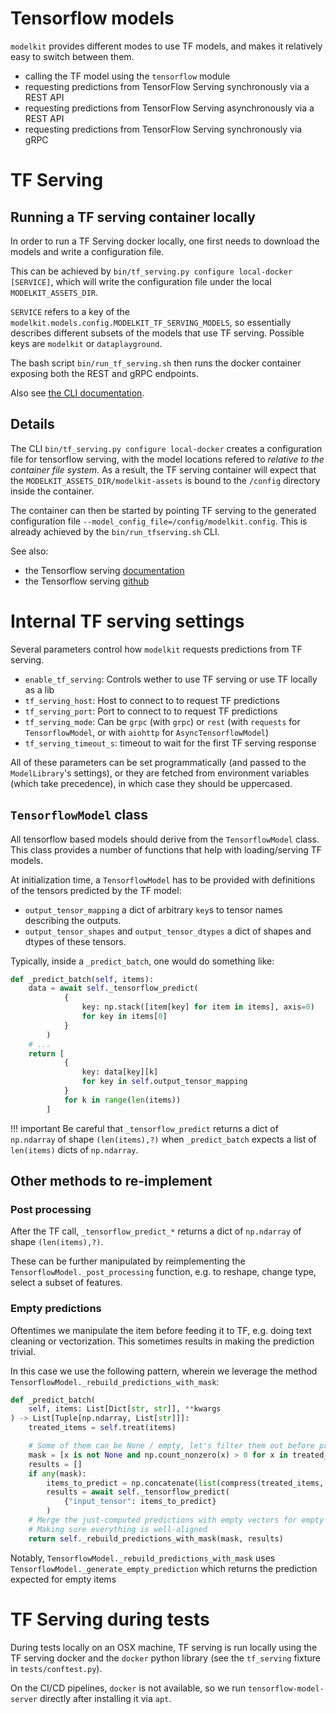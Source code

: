 # Tensorflow models

`modelkit` provides different modes to use TF models, and makes it relatively easy to
switch between them.

-   calling the TF model using the `tensorflow` module
-   requesting predictions from TensorFlow Serving synchronously via a REST API
-   requesting predictions from TensorFlow Serving asynchronously via a REST API
-   requesting predictions from TensorFlow Serving synchronously via gRPC

# TF Serving

## Running a TF serving container locally

In order to run a TF Serving docker locally, one first needs to download the models and write a configuration file.

This can be achieved by `bin/tf_serving.py configure local-docker [SERVICE]`, which will write the configuration file under the local `MODELKIT_ASSETS_DIR`.

`SERVICE` refers to a key of the `modelkit.models.config.MODELKIT_TF_SERVING_MODELS`, so essentially describes different subsets of the models that use TF serving. Possible keys are `modelkit` or `dataplayground`.

The bash script `bin/run_tf_serving.sh` then runs the docker container exposing both the REST and gRPC endpoints.

Also see [the CLI documentation](../../cli.md).

## Details

The CLI `bin/tf_serving.py configure local-docker` creates a configuration file for tensorflow serving, with the model locations refered to _relative to the container file system_. As a result, the TF serving container will expect that the `MODELKIT_ASSETS_DIR/modelkit-assets` is bound to the `/config` directory inside the container.

The container can then be started by pointing TF serving to the
generated configuration file `--model_config_file=/config/modelkit.config`.
This is already achieved by the `bin/run_tfserving.sh` CLI.

See also:

-   the Tensorflow serving [documentation](https://www.tensorflow.org/tfx/serving/docker)
-   the Tensorflow serving [github](https://github.com/tensorflow/serving/tree/master/tensorflow_serving)

# Internal TF serving settings

Several parameters control how `modelkit` requests predictions from TF serving.

-   `enable_tf_serving`: Controls wether to use TF serving or use TF locally as a lib
-   `tf_serving_host`: Host to connect to to request TF predictions
-   `tf_serving_port`: Port to connect to to request TF predictions
-   `tf_serving_mode`: Can be `grpc` (with `grpc`) or `rest` (with `requests` for `TensorflowModel`, or with `aiohttp` for `AsyncTensorflowModel`)
-   `tf_serving_timeout_s`: timeout to wait for the first TF serving response

All of these parameters can be set programmatically (and passed to the `ModelLibrary`'s settings),
or they are fetched from environment variables (which take precedence), in which case they
should be uppercased.

## `TensorflowModel` class

All tensorflow based models should derive from the `TensorflowModel` class. This class
provides a number of functions that help with loading/serving TF models.

At initialization time, a `TensorflowModel` has to be provided with definitions of the
tensors predicted by the TF model:

-   `output_tensor_mapping` a dict of arbitrary `key`s to tensor names describing the
    outputs.
-   `output_tensor_shapes` and `output_tensor_dtypes` a dict of shapes and dtypes of these
    tensors.

Typically, inside a `_predict_batch`, one would do something like:

```python
def _predict_batch(self, items):
    data = await self._tensorflow_predict(
            {
                key: np.stack([item[key] for item in items], axis=0)
                for key in items[0]
            }
        )
    # ...
    return [
            {
                key: data[key][k]
                for key in self.output_tensor_mapping
            }
            for k in range(len(items))
        ]
```

!!! important
    Be careful that `_tensorflow_predict` returns a dict of `np.ndarray` of shape `(len(items),?)`
    when `_predict_batch` expects a list of `len(items)` dicts of `np.ndarray`.

## Other methods to re-implement

### Post processing

After the TF call, `_tensorflow_predict_*` returns a dict of `np.ndarray` of shape `(len(items),?)`.

These can be further manipulated by reimplementing the
`TensorflowModel._post_processing` function, e.g. to reshape, change type, select a subset of features.

### Empty predictions

Oftentimes we manipulate the item before feeding it to TF, e.g. doing text cleaning or
vectorization. This sometimes results in making the prediction trivial. 

In this case we use the following pattern, wherein we leverage the method
`TensorflowModel._rebuild_predictions_with_mask`:

```python
def _predict_batch(
    self, items: List[Dict[str, str]], **kwargs
) -> List[Tuple[np.ndarray, List[str]]]:
    treated_items = self.treat(items)

    # Some of them can be None / empty, let's filter them out before prediction
    mask = [x is not None and np.count_nonzero(x) > 0 for x in treated_items]
    results = []
    if any(mask):
        items_to_predict = np.concatenate(list(compress(treated_items, mask)))
        results = await self._tensorflow_predict(
            {"input_tensor": items_to_predict}
        )
    # Merge the just-computed predictions with empty vectors for empty items
    # Making sure everything is well-aligned
    return self._rebuild_predictions_with_mask(mask, results)
```

Notably, `TensorflowModel._rebuild_predictions_with_mask` uses
`TensorflowModel._generate_empty_prediction` which returns the prediction expected
for empty items

# TF Serving during tests

During tests locally on an OSX machine, TF serving is run locally using the TF serving docker and the `docker` python library (see the `tf_serving` fixture in `tests/conftest.py`).

On the CI/CD pipelines, `docker` is not available, so we run `tensorflow-model-server` directly after installing it via `apt`.

